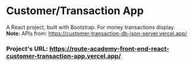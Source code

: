 # Customer/Transaction App
A React project, built with Bootstrap. For money transactions display. <br />
**Note:** APIs from: https://customer-transaction-db-json-server.vercel.app/ <br />
### Project's URL: https://route-academy-front-end-react-customer-transaction-app.vercel.app/
